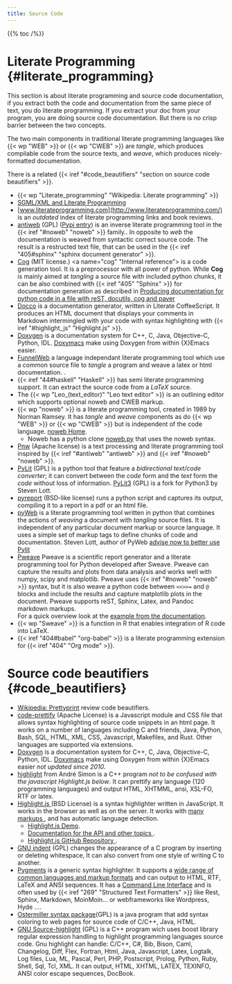 ```yaml
---
title: Source Code
---
```


{{% toc /%}}

# Literate Programming {#literate_programming}

This section is about literate programming and source code
documentation, if you extract both the code and documentation from the
same piece of text, you do
literate programming. If you extract your doc from your program,
you are doing source code documentation. But there is no crisp barrier
between the two concepts.

The two main components in traditional literate programming languages
like {{< wp "WEB" >}} or {{< wp "CWEB" >}} are *tangle*, which produces compilable code
from the source texts, and *weave*, which produces nicely-formatted
documentation.

There is a related
{{< iref "#code_beautifiers" "section on source code beautifiers" >}}.

-   {{< wp "Literate_programming"  "Wikipedia: Literate programming" >}}
-   [SGML/XML and Literate Programming](http://www.oasis-open.org/cover/xmlLitProg.html)
-   [www.literateprogramming.com](http://www.literateprogramming.com/)
    is an _outdated_ index of literate programming links and book reviews.
-   [antiweb](http://packages.python.org/antiweb/) (GPL)
    <a name="antiweb"></a>
    ([Pypi entry](ihttp://pypi.python.org/pypi/antiweb/))
    is an inverse literate programming tool in the {{< iref "#noweb" "noweb" >}} family..
    In opposite to _web_ the documentation is weaved from syntactic correct source code.
    The result is a restructed text file, that can be used in the
    {{< iref "405#sphinx" "sphinx document generator" >}}.
-   [Cog](http://nedbatchelder.com/code/cog/) (MIT license.)
    <a name="cog" "Internal reference"></a>
    is a code generation tool. It is a preprocessor with all power of
    python. While __Cog__ is mainly aimed at *tangling* a source file with included python chunks,
    it can be also combined  with {{< iref "405" "Sphinx" >}}
    for documentation generation as described in
    [Producing documentation for python code in a file with reST, docutils, cog and paver
    ](http://oneau.wordpress.com/2010/05/24/documenting-python-code-with-rest-docutils-pygments-cog-and-paver/)
-   [Docco](http://jashkenas.github.io/docco/) is a documentation
    generator, written in Literate CoffeeScript. It produces an HTML
    document that displays your comments in Markdown intermingled with
    your code with syntax highlighting with
    {{< iref "#highlight_js" "Highlight.js" >}}.
-   [Doxygen](http://www.stack.nl/~dimitri/doxygen) is a documentation
    system for C++, C, Java, Objective-C, Python, IDL.
    [Doxymacs](http://doxymacs.sourceforge.net/) make using Doxygen
    from within {X}Emacs easier.
-   [FunnelWeb](http://www.ross.net/funnelweb/) a language independant
    literate programming tool which use a common source file to *tangle*
    a program and weave a latex or html documentation. .
-   {{< iref "44#haskell" "Haskell" >}} has semi literate programming support.
    It can extract the source code from a _LaTeX_ source.
-   The {{< wp "Leo_(text_editor)"  "Leo text editor" >}} is an outlining editor which supports
    optional noweb and CWEB markup.
-   {{< wp "noweb" >}}<a name="noweb"></a> is a literate programming tool, created in 1989 by
    Norman Ramsey. It has *tangle* and *weave* components as do
    {{< wp "WEB" >}} or {{< wp "CWEB" >}} but is independent of the code language.
    [noweb Home](http://www.cs.tufts.edu/~nr/noweb/).
    -   Noweb has a python clone
        [noweb.py](https://github.com/JonathanAquino/noweb.py)
        that uses the  noweb syntax.
-   [Pnw](https://pypi.python.org/pypi/pnw/) (Apache license)
     is a text processing and literate programming tool inspired by
    {{< iref "#antiweb" "antiweb" >}} and {{< iref "#noweb" "noweb" >}}.
-   [PyLit](https://pypi.python.org/pypi/pylit) (GPL) is a python tool that feature a
    _bidirectional text/code converter_; it can convert between the _code_ form
    and the _text_ form  the _code_  without loss of information.
    [PyLit3](https://github.com/slott56/PyLit-3) (GPL) is a fork for Python3 by Steven Lott.
-   [pyreport](http://gael-varoquaux.info/computers/pyreport/) (BSD-like license)
    runs a python script and captures its output, compiling it to a
    report in a pdf or an html file.
-   [pyWeb]( http://pywebtool.sourceforge.net/)
    is a literate programming tool written in python that combines
    the actions of _weaving_ a document with _tangling_ source files.
    It is independent of any particular document markup or source language.
    It uses a simple set of markup tags to define chunks of code and documentation.
    Steven Lott, author of PyWeb [advise now to better use Pylit
    ](http://slott-softwarearchitect.blogspot.fr/2013/10/literate-programming-and-pylit.html)
-   [Pweave](http://mpastell.com/pweave/)
    Pweave is a scientific report generator and a literate programming tool for Python
    developed after Sweave. Pweave can capture the results and plots
    from data analysis and works well with numpy, scipy and matplotlib.
    Pweave uses {{< iref "#noweb" "noweb" >}} syntax, but it is also weave a python code between
    `<<>>=` and `@` blocks and include the results and capture matplotlib
    plots in the document. Pweave supports reST, Sphinx, Latex,
    and Pandoc markdown markups. <br />
    For a quick overview look at the
    [example from the documentation](http://mpastell.com/pweave/examples.html).
-   {{< wp "Sweave" >}} is a function in  R that enables integration of R code into LaTeX.
-   {{< iref "404#babel" "org-babel" >}} is a literate programming extension for
    {{< iref "404" "Org mode" >}}.

#  Source code beautifiers {#code_beautifiers}
-   [Wikipedia: Prettyprint](http://en.wikipedia.org/wiki/Pretty-printing)
    review code beautifiers.
-   [code-prettify](https://github.com/google/code-prettify)
    (Apache License) is  a Javascript module and CSS file that allows syntax
    highlighting of source code snippets in an html page.
    It works on a number of languages including C and friends, Java,
    Python, Bash, SQL, HTML, XML, CSS, Javascript, Makefiles, and
    Rust. Other languages are supported via extensions.
-   [Doxygen](http://www.stack.nl/~dimitri/doxygen) is a documentation
    system for C++, C, Java, Objective-C, Python, IDL.
    [Doxymacs](http://doxymacs.sourceforge.net/) make using Doxygen
    from within {X}Emacs easier _not updated since 2010_.
-   [highlight](http://www.andre-simon.de/doku/highlight/en/highlight.php)
    from André Simon is a C++ program _not to be confused with the
    javascript Highlight.js below_. It can prettify
    any language (120 programming languages) and output HTML, XHTMML,
    ansi, XSL-FO, RTF or latex.
-   [Highlight.js ](https://highlightjs.org/)
    <a name="highlight_js"></a>(BSD License)
    is a syntax highlighter written in JavaScript.
    It works in the browser as well as on the server. It works with
    [many markups
    ](http://highlightjs.readthedocs.org/en/latest/css-classes-reference.html),
    and has automatic language detection.
    -   [Highlight.js Demo](https://highlightjs.org/static/demo/).
    -   [Documentation for the API and other topics
        ](http://highlightjs.readthedocs.org/).
    -   [Highlight.js GitHub Repository
        ](https://github.com/isagalaev/highlight.js).
-   [GNU indent](http://www.gnu.org/software/indent/manual/indent.html) (GPL)
    changes the appearance of a C program by inserting or deleting whitespace,
    It can also convert from one style of writing C to another.
-   [Pygments](http://pygments.org/) <a name="pygments"></a>
    is a generic syntax highlighter. It supports a
    [wide range of common languages and markup formats](http://pygments.org/languages/)
    and can output to HTML, RTF, LaTeX and ANSI sequences.
    It has a [Command Line Interface](http://pygments.org/docs/cmdline/)
    and is often used by {{< iref "269" "Structured Text Formatters" >}}
    like Rest, Sphinx, Markdown, MoinMoin... or webframeworks like Wordpress, Hyde ....
-   [Ostermiller syntax package](http://ostermiller.org/syntax/features.html)(GPL)
    is a java program that add syntax coloring to web pages for source
    code of C/C++, Java, HTML.
-   [GNU Source-highlight](http://www.gnu.org/software/src-highlite/)
    (GPL) is a C++ program wich uses boost library regular expression
    handling to highlight programming languages source code. Gnu
    highlight can handle: C/C++, C#, Bib, Bison, Caml, Changelog, Diff,
    Flex, Fortran, Html, Java, Javascript, Latex, Logtalk, Log files,
    Lua, ML, Pascal, Perl, PHP, Postscript, Prolog, Python, Ruby,
    Shell, Sql, Tcl, XML. It can output, HTML, XHTML, LATEX, TEXINFO,
    ANSI color escape sequences, DocBook.

<!-- Local Variables: -->
<!-- mode: markdown -->
<!-- ispell-local-dictionary: "english" -->
<!-- End: -->
